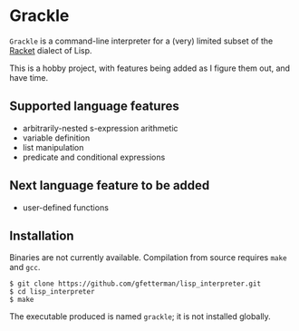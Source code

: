 # Grackle

`Grackle` is a command-line interpreter for a (very) limited subset of the
[Racket](https://racket-lang.org) dialect of Lisp.

This is a hobby project, with features being added as I figure them out, and 
have time.

## Supported language features

* arbitrarily-nested s-expression arithmetic
* variable definition
* list manipulation
* predicate and conditional expressions

## Next language feature to be added

* user-defined functions

## Installation

Binaries are not currently available. Compilation from source requires `make`
and `gcc`.

    $ git clone https://github.com/gfetterman/lisp_interpreter.git
    $ cd lisp_interpreter
    $ make

The executable produced is named `grackle`; it is not installed globally.
